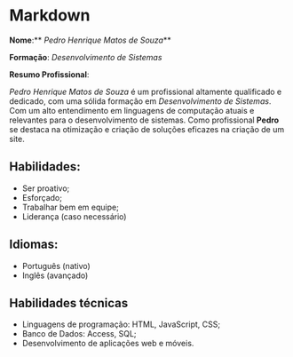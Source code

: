 # **Markdown** 

__Nome__:** _Pedro Henrique Matos de Souza_**

__Formação__: _Desenvolvimento de Sistemas_

__Resumo Profissional__: 

 _Pedro Henrique Matos de Souza_ é um profissional altamente qualificado e dedicado, com uma sólida formação em _Desenvolvimento de Sistemas_. Com um alto entendimento em linguagens de computação atuais e relevantes para o desenvolvimento de sistemas. Como profissional **Pedro** se destaca na otimização e criação de soluções eficazes na criação de um site.


## Habilidades:

* Ser proativo;
* Esforçado;
* Trabalhar bem em equipe;
* Liderança (caso necessário)


## __Idiomas__:

* Português (nativo)
* Inglês (avançado)

## Habilidades técnicas 

* Linguagens de programação: HTML, JavaScript, CSS;
* Banco de Dados: Access, SQL;
* Desenvolvimento de aplicações web e móveis.


